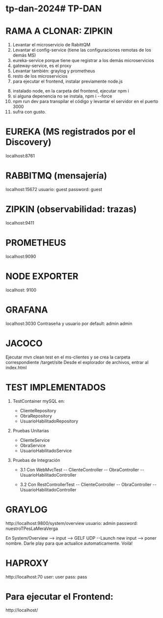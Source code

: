 # tp-dan-2024# TP-DAN

# RAMA A CLONAR: ZIPKIN

1. Levantar el microservicio de RabittQM
2. Levantar el config-service (tiene las configuraciones remotas de los demás MS)
3. eureka-service porque tiene que registrar a los demás microservicios
4. gateway-service, es el proxy
5. Levantar también: graylog y prometheus
6. resto de los microservicios
7. para ejecutar el frontend, instalar previamente node.js

8) instalado node, en la carpeta del frontend, ejecutar npm i
9) si alguna depenencia no se instala, npm i --force
10) npm run dev para transpilar el código y levantar el servidor en el puerto 3000
11) sufra con gusto.

# EUREKA (MS registrados por el Discovery)

localhost:8761

# RABBITMQ (mensajería)

localhost:15672
usuario: guest
password: guest

# ZIPKIN (observabilidad: trazas)

localhost:9411

# PROMETHEUS

localhost:9090

# NODE EXPORTER

localhost: 9100

# GRAFANA

localhost:3030
Contraseña y usuario por default: admin admin

# JACOCO

Ejecutar mvn clean test en el ms-clientes y se crea la carpeta correspondiente /target/site
Desde el explorador de archivos, entrar al index.html

# TEST IMPLEMENTADOS

1. TestContainer mySQL en:

   - ClienteRepository
   - ObraRepository
   - UsuarioHabilitadoRepository

2. Pruebas Unitarias

   - ClienteService
   - ObraService
   - UsuarioHabilitadoService

3. Pruebas de Integración

   - 3.1 Con WebMvcTest
     -- ClienteController
     -- ObraController
     -- UsuarioHabilitadoController

   - 3.2 Con RestControllerTest
     -- ClienteController
     -- ObraController
     -- UsuarioHabilitadoController

# GRAYLOG

http://localhost:9800/system/overview
usuario: admin
password: nuestroTPesLaMeraVerga

En System/Overview --> input --> GELF UDP --Launch new input --> poner nombre. Darle play para que actualice automaticamente.
Voilà!

# HAPROXY

http://localhost:70
user: user
pass: pass

# Para ejecutar el Frontend:

http://localhost/
